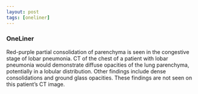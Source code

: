 ```yaml
---
layout: post
tags: [oneliner]
---
```



### OneLiner

Red-purple partial consolidation of parenchyma is seen in the congestive stage of lobar pneumonia. CT of the chest of a patient with lobar pneumonia would demonstrate diffuse opacities of the lung parenchyma, potentially in a lobular distribution. Other findings include dense consolidations and ground glass opacities. These findings are not seen on this patient’s CT image.
